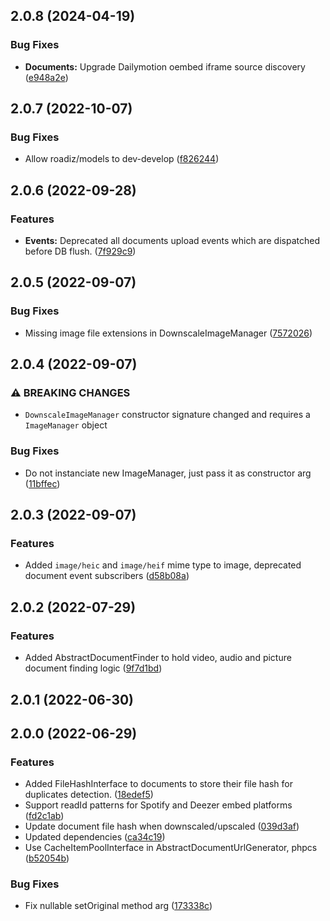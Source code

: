 ## 2.0.8 (2024-04-19)


### Bug Fixes

* **Documents:** Upgrade Dailymotion oembed iframe source discovery ([e948a2e](https://github.com/roadiz/documents/commit/e948a2e00d0d391eb6e356c9227562c25b8bc40f))

## 2.0.7 (2022-10-07)

### Bug Fixes

* Allow roadiz/models to dev-develop ([f826244](https://github.com/roadiz/documents/commit/f826244ab56492bb307ce9a1584801e1953cf06b))

## 2.0.6 (2022-09-28)

### Features

* **Events:** Deprecated all documents upload events which are dispatched before DB flush. ([7f929c9](https://github.com/roadiz/documents/commit/7f929c96d2d97353b191a0a26ab27c1a8cd14f74))

## 2.0.5 (2022-09-07)

### Bug Fixes

* Missing image file extensions in DownscaleImageManager ([7572026](https://github.com/roadiz/documents/commit/75720264bff67bbf6932d0cac04db46eadd91406))

## 2.0.4 (2022-09-07)

### ⚠ BREAKING CHANGES

* `DownscaleImageManager` constructor signature changed and requires a `ImageManager` object

### Bug Fixes

* Do not instanciate new ImageManager, just pass it as constructor arg ([11bffec](https://github.com/roadiz/documents/commit/11bffec3a19dc91f16a544265d4288fe3602cbcf))

## 2.0.3 (2022-09-07)

### Features

* Added `image/heic` and `image/heif` mime type to image, deprecated document event subscribers ([d58b08a](https://github.com/roadiz/documents/commit/d58b08a4f73d5f3986881863729c9a9b9321dfa5))

## 2.0.2 (2022-07-29)

### Features

* Added AbstractDocumentFinder to hold video, audio and picture document finding logic ([9f7d1bd](https://github.com/roadiz/documents/commit/9f7d1bdb68ea6c8e33ff6228652683d1673c58a2))

## 2.0.1 (2022-06-30)

## 2.0.0 (2022-06-29)

### Features

* Added FileHashInterface to documents to store their file hash for duplicates detection. ([18edef5](https://github.com/roadiz/documents/commit/18edef58ef0c1bdfea8cf78404e58c33169e1f1f))
* Support readId patterns for Spotify and Deezer embed platforms ([fd2c1ab](https://github.com/roadiz/documents/commit/fd2c1ab18d220322417973c1b71bfa28b304c1ed))
* Update document file hash when downscaled/upscaled ([039d3af](https://github.com/roadiz/documents/commit/039d3af9f8adbe0e9a5fe3d974d7f59776478595))
* Updated dependencies ([ca34c19](https://github.com/roadiz/documents/commit/ca34c1955528f41acdb2814e12f12aca14e66b18))
* Use CacheItemPoolInterface in AbstractDocumentUrlGenerator, phpcs ([b52054b](https://github.com/roadiz/documents/commit/b52054b50414f95d768fb8e2195853f8e3a958af))

### Bug Fixes

* Fix nullable setOriginal method arg ([173338c](https://github.com/roadiz/documents/commit/173338c0c6f7b4a1d3725998f5df393aae620c29))

